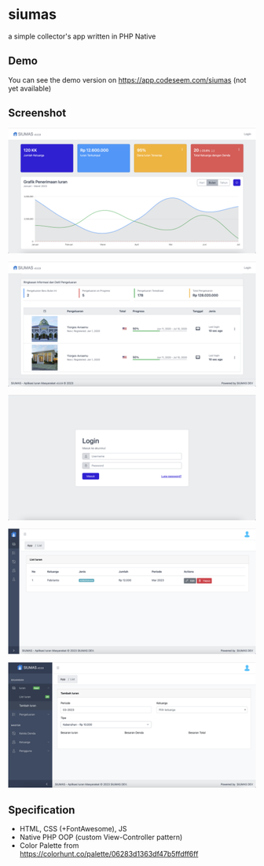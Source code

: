 # siumas
a simple collector's app written in PHP Native

## Demo
You can see the demo version on
https://app.codeseem.com/siumas (not yet available)

## Screenshot
![Siumas Screenshot](./docs/ss/siumas_1.png)

![Siumas Screenshot](./docs/ss/siumas_2.png)

![Siumas Screenshot](./docs/ss/siumas_3.png)

![Siumas Screenshot](./docs/ss/siumas_4.png)

![Siumas Screenshot](./docs/ss/siumas_5.png)


## Specification
- HTML, CSS (+FontAwesome), JS
- Native PHP OOP (custom View-Controller pattern)
- Color Palette from https://colorhunt.co/palette/06283d1363df47b5ffdff6ff
